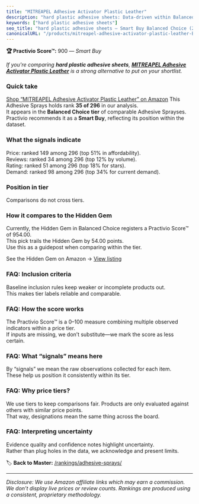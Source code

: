 ```yaml
---
title: "MITREAPEL Adhesive Activator Plastic Leather"
description: "hard plastic adhesive sheets: Data-driven within Balanced Choice ranking using the Practivio Score™. Positioned by quality, value, demand, findability, momentu…"
keywords: ["hard plastic adhesive sheets"]
seo_title: "hard plastic adhesive sheets — Smart Buy Balanced Choice (2025)"
canonicalURL: "/products/mitreapel-adhesive-activator-plastic-leather-B07Y6LTNDW/"
---
```


**🏆 Practivio Score™:** 900 — _Smart Buy_


*If you're comparing **hard plastic adhesive sheets**, **[MITREAPEL Adhesive Activator Plastic Leather](https://www.amazon.com/dp/B07Y6LTNDW?tag=practivio-20)** is a strong alternative to put on your shortlist.*
### Quick take
[Shop “MITREAPEL Adhesive Activator Plastic Leather” on Amazon](https://www.amazon.com/dp/B07Y6LTNDW?tag=practivio-20)
This Adhesive Sprays holds rank **35 of 296** in our analysis.  
It appears in the **Balanced Choice tier** of comparable Adhesive Sprayses.  
Practivio recommends it as a **Smart Buy**, reflecting its position within the dataset.

### What the signals indicate
Price: ranked 149 among 296 (top 51% in affordability).  
Reviews: ranked 34 among 296 (top 12% by volume).  
Rating: ranked 51 among 296 (top 18% for stars).  
Demand: ranked 98 among 296 (top 34% for current demand).

### Position in tier
Comparisons do not cross tiers.

### How it compares to the Hidden Gem
Currently, the Hidden Gem in Balanced Choice registers a Practivio Score™ of 954.00.  
This pick trails the Hidden Gem by 54.00 points.  
Use this as a guidepost when comparing within the tier.  

See the Hidden Gem on Amazon → [View listing](https://www.amazon.com/dp/B000HBNU9K?tag=practivio-20)

### FAQ: Inclusion criteria
Baseline inclusion rules keep weaker or incomplete products out.  
This makes tier labels reliable and comparable.

### FAQ: How the score works
The Practivio Score™ is a 0–100 measure combining multiple observed indicators within a price tier.  
If inputs are missing, we don’t substitute—we mark the score as less certain.

### FAQ: What “signals” means here
By “signals” we mean the raw observations collected for each item.  
These help us position it consistently within its tier.

### FAQ: Why price tiers?
We use tiers to keep comparisons fair. Products are only evaluated against others with similar price points.  
That way, designations mean the same thing across the board.

### FAQ: Interpreting uncertainty
Evidence quality and confidence notes highlight uncertainty.  
Rather than plug holes in the data, we acknowledge and present limits.


🏷️ **Back to Master:** [/rankings/adhesive-sprays/](/rankings/adhesive-sprays/)

---
_Disclosure: We use Amazon affiliate links which may earn a commission. We don’t display live prices or review counts. Rankings are produced using a consistent, proprietary methodology._

